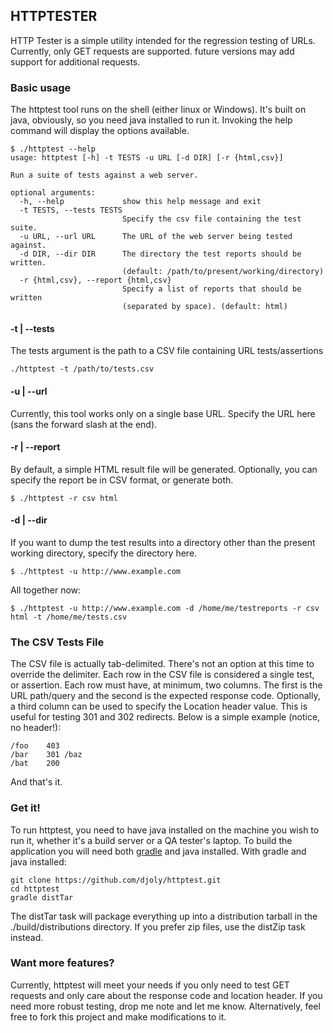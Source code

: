 ## HTTPTESTER

HTTP Tester is a simple utility intended for the regression testing of URLs. Currently, only GET requests are supported.
future versions may add support for additional requests.

### Basic usage

The httptest tool runs on the shell (either linux or Windows). It's built on java, obviously, so you need java installed to run it. Invoking the help command will display the options available.

```
$ ./httptest --help
usage: httptest [-h] -t TESTS -u URL [-d DIR] [-r {html,csv}]

Run a suite of tests against a web server.

optional arguments:
  -h, --help             show this help message and exit
  -t TESTS, --tests TESTS
                         Specify the csv file containing the test suite.
  -u URL, --url URL      The URL of the web server being tested against.
  -d DIR, --dir DIR      The directory the test reports should be written. 
                         (default: /path/to/present/working/directory)
  -r {html,csv}, --report {html,csv}
                         Specify a list of reports that should be written 
                         (separated by space). (default: html)

```

#### -t | --tests

The tests argument is the path to a CSV file containing URL tests/assertions

```
./httptest -t /path/to/tests.csv
```

#### -u | --url

Currently, this tool works only on a single base URL. Specify the URL here (sans the forward slash at the end).

#### -r | --report

By default, a simple HTML result file will be generated. Optionally, you can specify the report be in CSV format, or generate both.

```
$ ./httptest -r csv html
```

#### -d | --dir

If you want to dump the test results into a directory other than the present working directory, specify the directory here.

```
$ ./httptest -u http://www.example.com
```

All together now:

```
$ ./httptest -u http://www.example.com -d /home/me/testreports -r csv html -t /home/me/tests.csv
```

### The CSV Tests File

The CSV file is actually tab-delimited. There's not an option at this time to override the delimiter. Each row in the CSV file is considered a single test, or assertion. Each row must have, at minimum, two columns. The first is the URL path/query and the second is the expected response code. Optionally, a third column can be used to specify the Location header value. This is useful for testing 301 and 302 redirects. Below is a simple example (notice, no header!):

```
/foo	403
/bar	301	/baz
/bat	200
```

And that's it. 

### Get it!

To run httptest, you need to have java installed on the machine you wish to run it, whether it's a build server or a QA tester's laptop. To build the application you will need both [gradle](http://www.gradle.org/) and java installed. With gradle and java installed:

```
git clone https://github.com/djoly/httptest.git
cd httptest
gradle distTar
```

The distTar task will package everything up into a distribution tarball in the ./build/distributions directory. If you prefer zip files, use the distZip task instead.

### Want more features?

Currently, httptest will meet your needs if you only need to test GET requests and only care about the response code and location header. If you need more robust testing, drop me note and let me know. Alternatively, feel free to fork this project and make modifications to it.
